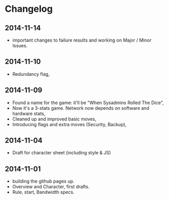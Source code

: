 # Changelog

## 2014-11-14

* important changes to failure results and working on Major / Minor Issues.

## 2014-11-10

* Redundancy flag,

## 2014-11-09

* Found a name for the game: it'll be "When Sysadmins Rolled The Dice",
* Now it's a 3-stats game. Network now depends on software and hardware stats,
* Cleaned up and improved basic moves,
* Introducing flags and extra moves (Security, Backup),

## 2014-11-04

* Draft for character sheet (including style & JS)

## 2014-11-01

* building the github pages up.
* Overview and Character, first drafts.
* Rule, start, Bandwidth specs.
